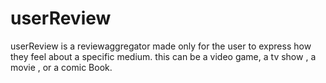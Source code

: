 # userReview

userReview is a reviewaggregator made only for the user to express how they feel about a specific medium.
this can be a video game, a tv show , a movie , or a comic Book.